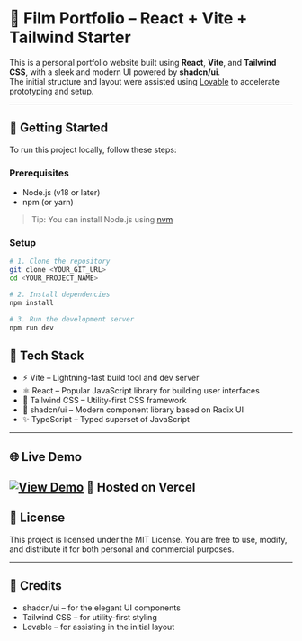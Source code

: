 # 🌸 Film Portfolio – React + Vite + Tailwind Starter

This is a personal portfolio website built using **React**, **Vite**, and **Tailwind CSS**, with a sleek and modern UI powered by **shadcn/ui**.  
The initial structure and layout were assisted using [Lovable](https://lovable.dev/) to accelerate prototyping and setup.

---

## 🔧 Getting Started

To run this project locally, follow these steps:

### Prerequisites

- Node.js (v18 or later)
- npm (or yarn)

> Tip: You can install Node.js using [nvm](https://github.com/nvm-sh/nvm#installing-and-updating)

### Setup

```bash
# 1. Clone the repository
git clone <YOUR_GIT_URL>
cd <YOUR_PROJECT_NAME>

# 2. Install dependencies
npm install

# 3. Run the development server
npm run dev
```
## 🧰 Tech Stack
- ⚡ Vite – Lightning-fast build tool and dev server
- ⚛️ React – Popular JavaScript library for building user interfaces
- 🎨 Tailwind CSS – Utility-first CSS framework
- 🧩 shadcn/ui – Modern component library based on Radix UI
- ✨ TypeScript – Typed superset of JavaScript
---
## 🌐 Live Demo  
[![View Demo](https://img.shields.io/badge/🚀_Live_Demo-Click_here-blue?style=for-the-badge)](https://film-portfolio-seven.vercel.app/)
🧭 Hosted on **Vercel**
---
## 📄 License

This project is licensed under the MIT License.
You are free to use, modify, and distribute it for both personal and commercial purposes.

---
## 🙌 Credits
- shadcn/ui – for the elegant UI components
- Tailwind CSS – for utility-first styling
- Lovable – for assisting in the initial layout
